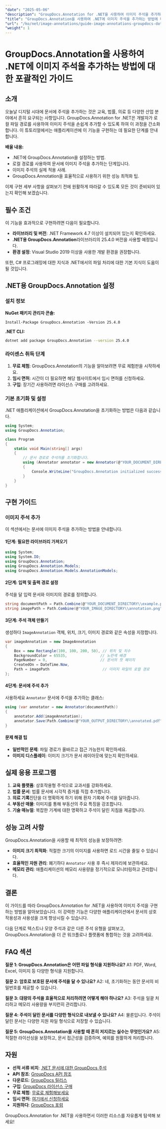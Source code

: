 ```yaml
---
"date": "2025-05-06"
"description": "GroupDocs.Annotation for .NET을 사용하여 이미지 주석을 추가하는 방법을 알아보세요. 교육, 법률, 의료 분야의 문서를 더욱 효과적으로 개선하세요."
"title": "GroupDocs.Annotation을 사용하여 .NET에 이미지 주석을 추가하는 방법에 대한 포괄적인 가이드"
"url": "/ko/net/image-annotations/guide-image-annotations-groupdocs-dotnet/"
"weight": 1
---
```


# GroupDocs.Annotation을 사용하여 .NET에 이미지 주석을 추가하는 방법에 대한 포괄적인 가이드

## 소개

오늘날 디지털 시대에 문서에 주석을 추가하는 것은 교육, 법률, 의료 등 다양한 산업 분야에서 흔히 요구되는 사항입니다. GroupDocs.Annotation for .NET은 개발자가 로컬 파일 경로를 사용하여 이미지 주석을 손쉽게 추가할 수 있도록 하여 이 과정을 간소화합니다. 이 튜토리얼에서는 애플리케이션에 이 기능을 구현하는 데 필요한 단계를 안내합니다.

**배울 내용:**
- .NET에 GroupDocs.Annotation을 설정하는 방법.
- 로컬 경로를 사용하여 문서에 이미지 주석을 추가하는 단계입니다.
- 이미지 주석의 실제 적용 사례.
- GroupDocs.Annotation을 효율적으로 사용하기 위한 성능 최적화 팁.

이제 구현 세부 사항을 살펴보기 전에 원활하게 따라갈 수 있도록 모든 것이 준비되어 있는지 확인해 보겠습니다.

## 필수 조건

이 기능을 효과적으로 구현하려면 다음이 필요합니다.
- **라이브러리 및 버전**: .NET Framework 4.7 이상이 설치되어 있는지 확인하세요.
- **.NET용 GroupDocs.Annotation**라이브러리의 25.4.0 버전을 사용할 예정입니다.
- **환경 설정**: Visual Studio 2019 이상을 사용한 개발 환경을 권장합니다.

또한, C# 프로그래밍에 대한 지식과 .NET에서의 파일 처리에 대한 기본 지식이 도움이 될 것입니다.

## .NET용 GroupDocs.Annotation 설정

### 설치 정보

**NuGet 패키지 관리자 콘솔:**
```shell
Install-Package GroupDocs.Annotation -Version 25.4.0
```

**.NET CLI:**
```bash
dotnet add package GroupDocs.Annotation --version 25.4.0
```

### 라이센스 취득 단계

1. **무료 체험**: GroupDocs.Annotation의 기능을 알아보려면 무료 체험판을 시작하세요.
2. **임시 면허**: 시간이 더 필요하면 해당 웹사이트에서 임시 면허를 신청하세요.
3. **구입**: 장기간 사용하려면 라이선스 구매를 고려하세요.

### 기본 초기화 및 설정

.NET 애플리케이션에서 GroupDocs.Annotation을 초기화하는 방법은 다음과 같습니다.

```csharp
using System;
using GroupDocs.Annotation;

class Program
{
    static void Main(string[] args)
    {
        // 문서 경로로 주석자를 초기화합니다.
        using (Annotator annotator = new Annotator(@"YOUR_DOCUMENT_DIRECTORY\\example.pdf"))
        {
            Console.WriteLine("GroupDocs.Annotation initialized successfully.");
        }
    }
}
```

## 구현 가이드

### 이미지 주석 추가

이 섹션에서는 문서에 이미지 주석을 추가하는 방법을 안내합니다.

#### 1단계: 필요한 라이브러리 가져오기

```csharp
using System;
using System.IO;
using GroupDocs.Annotation;
using GroupDocs.Annotation.Models;
using GroupDocs.Annotation.Models.AnnotationModels;
```

#### 2단계: 입력 및 출력 경로 설정

주석을 달 입력 문서와 이미지의 경로를 정의합니다.

```csharp
string documentPath = Path.Combine(@"YOUR_DOCUMENT_DIRECTORY\\example.pdf");
string imagePath = Path.Combine(@"YOUR_IMAGE_DIRECTORY\\annotation.png");
```

#### 3단계: 주석 객체 만들기

생성하다 `ImageAnnotation` 객체, 위치, 크기, 이미지 경로와 같은 속성을 지정합니다.

```csharp
var imageAnnotation = new ImageAnnotation
{
    Box = new Rectangle(100, 100, 200, 50), // 위치 및 치수
    BackgroundColor = 65535,               // 노란색 배경
    PageNumber = 0,                        // 문서의 첫 페이지
    CreatedOn = DateTime.Now,
    Path = imagePath                        // 이미지 파일의 로컬 경로
};
```

#### 4단계: 문서에 주석 추가

사용하세요 `Annotator` 문서에 주석을 추가하는 클래스:

```csharp
using (var annotator = new Annotator(documentPath))
{
    annotator.Add(imageAnnotation);
    annotator.Save(Path.Combine(@"YOUR_OUTPUT_DIRECTORY\\annotated.pdf"));
}
```

#### 문제 해결 팁
- **일반적인 문제**: 파일 경로가 올바르고 접근 가능한지 확인하세요.
- **이미지 디스플레이**: 이미지 크기가 문서 레이아웃에 맞는지 확인하세요.

## 실제 응용 프로그램

1. **교육 플랫폼**: 상호작용형 주석으로 교과서를 강화하세요.
2. **법률 문서**: 법률 문서에 시각적 증거를 직접 추가합니다.
3. **의료 기록**진단을 더 명확하게 하기 위해 환자 기록에 주석을 달아줍니다.
4. **부동산 매물**: 이미지를 통해 부동산의 주요 특징을 강조합니다.
5. **기술 매뉴얼**: 복잡한 기계에 대한 명확하고 주석이 달린 지침을 제공합니다.

## 성능 고려 사항

GroupDocs.Annotation을 사용할 때 최적의 성능을 보장하려면:
- **이미지 크기 최적화**: 적절한 크기의 이미지를 사용하면 로드 시간을 줄일 수 있습니다.
- **효율적인 자원 관리**: 폐기하다 `Annotator` 사용 후 즉시 제자리에 보관하세요.
- **메모리 관리**: 애플리케이션의 메모리 사용량을 정기적으로 모니터링하고 관리합니다.

## 결론

이 가이드를 따라 GroupDocs.Annotation for .NET을 사용하여 이미지 주석을 구현하는 방법을 알아보았습니다. 이 강력한 기능은 다양한 애플리케이션에서 문서의 상호 작용성과 사용성을 크게 향상시킬 수 있습니다. 

다음 단계로 텍스트나 모양 주석과 같은 다른 주석 유형을 살펴보고, GroupDocs.Annotation을 더 큰 워크플로나 플랫폼에 통합하는 것을 고려하세요.

## FAQ 섹션

**질문 1: GroupDocs.Annotation은 어떤 파일 형식을 지원하나요?**
A1: PDF, Word, Excel, 이미지 등 다양한 형식을 지원합니다.

**질문 2: 암호로 보호된 문서에 주석을 달 수 있나요?**
A2: 네, 초기화하는 동안 문서의 비밀번호를 제공할 수 있습니다.

**질문 3: 대량의 주석을 효율적으로 처리하려면 어떻게 해야 하나요?**
A3: 주석을 일괄 처리하고 메모리 사용량을 부지런히 관리합니다.

**질문 4: 주석이 달린 문서를 다양한 형식으로 내보낼 수 있나요?**
A4: 물론입니다. 주석이 달린 문서는 다양한 지원 파일 형식으로 저장할 수 있습니다.

**질문 5: GroupDocs.Annotation을 사용할 때 흔히 저지르는 실수는 무엇인가요?**
A5: 적절한 라이선싱을 보장하고, 문서 접근성을 검증하며, 예외를 원활하게 처리합니다.

## 자원

- **선적 서류 비치**: [.NET 문서에 대한 GroupDocs 주석](https://docs.groupdocs.com/annotation/net/)
- **API 참조**: [GroupDocs API 참조](https://reference.groupdocs.com/annotation/net/)
- **다운로드**: [GroupDocs 릴리스](https://releases.groupdocs.com/annotation/net/)
- **구입**: [GroupDocs 라이선스 구매](https://purchase.groupdocs.com/buy)
- **무료 체험**: [무료로 체험해보세요](https://releases.groupdocs.com/annotation/net/)
- **임시 면허**: [여기에서 신청하세요](https://purchase.groupdocs.com/temporary-license/)
- **지원하다**: [GroupDocs 포럼](https://forum.groupdocs.com/c/annotation/) 

GroupDocs.Annotation for .NET을 사용하면서 이러한 리소스를 자유롭게 탐색해 보세요!